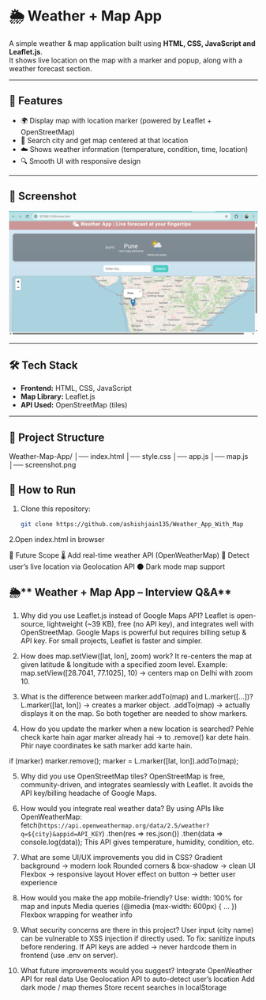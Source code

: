 # 🌦️ Weather + Map App

A simple weather & map application built using **HTML, CSS, JavaScript and Leaflet.js**.  
It shows live location on the map with a marker and popup, along with a weather forecast section.

---

## 🚀 Features
- 🌍 Display map with location marker (powered by Leaflet + OpenStreetMap)  
- 📍 Search city and get map centered at that location  
- ☁️ Shows weather information (temperature, condition, time, location)  
- 🔍 Smooth UI with responsive design  

---

## 📸 Screenshot
![App Screenshot](screenshot.png)


---

## 🛠️ Tech Stack
- **Frontend:** HTML, CSS, JavaScript  
- **Map Library:** Leaflet.js  
- **API Used:** OpenStreetMap (tiles)  

---

## 📂 Project Structure
Weather-Map-App/
│── index.html
│── style.css
│── app.js
│── map.js
│── screenshot.png



## 🎯 How to Run  
1. Clone this repository:  
   ```bash
   git clone https://github.com/ashishjain135/Weather_App_With_Map
2.Open index.html in browser

📌 Future Scope
🌡️ Add real-time weather API (OpenWeatherMap)
📍 Detect user’s live location via Geolocation API
🌑 Dark mode map support



##  🌦️** Weather + Map App – Interview Q&A**
1. Why did you use Leaflet.js instead of Google Maps API?
 Leaflet is open-source, lightweight (~39 KB), free (no API key), and integrates well with OpenStreetMap.
Google Maps is powerful but requires billing setup & API key. For small projects, Leaflet is faster and simpler.

2. How does map.setView([lat, lon], zoom) work?
It re-centers the map at given latitude & longitude with a specified zoom level.
Example: map.setView([28.7041, 77.1025], 10) → centers map on Delhi with zoom 10.

3. What is the difference between marker.addTo(map) and L.marker([...])?
L.marker([lat, lon]) → creates a marker object.
.addTo(map) → actually displays it on the map.
So both together are needed to show markers.

4. How do you update the marker when a new location is searched?
Pehle check karte hain agar marker already hai → to .remove() kar dete hain.
Phir naye coordinates ke sath marker add karte hain.

if (marker) marker.remove();
marker = L.marker([lat, lon]).addTo(map);

5. Why did you use OpenStreetMap tiles?
OpenStreetMap is free, community-driven, and integrates seamlessly with Leaflet.
It avoids the API key/billing headache of Google Maps.

6. How would you integrate real weather data?
By using APIs like OpenWeatherMap:
fetch(`https://api.openweathermap.org/data/2.5/weather?q=${city}&appid=API_KEY`)
.then(res => res.json())
.then(data => console.log(data));
This API gives temperature, humidity, condition, etc.

7. What are some UI/UX improvements you did in CSS?
Gradient background → modern look
Rounded corners & box-shadow → clean UI
Flexbox → responsive layout
Hover effect on button → better user experience

8. How would you make the app mobile-friendly?
Use:
width: 100% for map and inputs
Media queries (@media (max-width: 600px) { ... })
Flexbox wrapping for weather info

9. What security concerns are there in this project?
User input (city name) can be vulnerable to XSS injection if directly used.
To fix: sanitize inputs before rendering.
If API keys are added → never hardcode them in frontend (use .env on server).

10. What future improvements would you suggest?
Integrate OpenWeather API for real data
Use Geolocation API to auto-detect user’s location
Add dark mode / map themes
Store recent searches in localStorage
